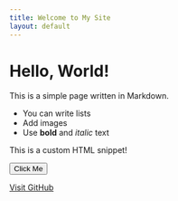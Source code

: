 ```yaml
---
title: Welcome to My Site
layout: default
---
```


# Hello, World!
This is a simple page written in Markdown.

- You can write lists
- Add images
- Use **bold** and _italic_ text

<div class="custom-html-snippet">
    <p>This is a custom HTML snippet!</p>
    <button onclick="alert('Hello!')">Click Me</button>
</div>

[Visit GitHub](https://github.com)
